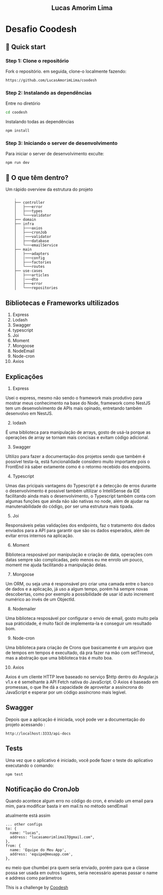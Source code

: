 <p align="center">
    <h2 align="center">Lucas Amorim Lima</h2>
</p> 

# Desafio Coodesh

## :rocket: Quick start

### Step 1: Clone o repositório 

Fork o repositório. em seguida, clone-o localmente fazendo:

```bash
https://github.com/LucasAmorimLima/coodesh
```

### Step 2: Instalando as dependências 

Entre no diretório

```bash
cd coodesh
```

Instalando todas as dependências 
```bash
npm install
```

### Step 3: Iniciando o server de desenvolvimento

Para iniciar o server de desenvolvimento exculte:
```
npm run dev
```

## :open_file_folder: O que têm dentro?

Um rápido overview da estrutura do projeto
```
    .
    ├── controller
    │   ├───error
    │   ├───types
    │   └───validator
    ├── domain
    ├── infra
    │   ├───axios
    │   ├───cronJob
    │   |───validator
    │   ├───database
    │   └───emailService
    ├── main
    │   ├───adapters
    │   |───config
    │   ├───factories
    │   └───routes
    ├── use-cases
    │   ├───articles
    │   |───dto
    │   ├───error
    │   └───repositories
```

## Bibliotecas e Frameworks ultilizados

1. Express
2. Lodash
3. Swagger
4. typescript
5. Joi
6. Moment
7. Mongoose
8. NodeEmail
9. Node-cron
10. Axios


## Explicações

1. Express
  
  Usei o express, mesmo não sendo o framework mais produtivo para mostrar meus conhecimento na base do Node,
  framework como NestJS tem um desenvolvimento de APIs mais opinado, entretando também desenvolvo em NestJS.
  
2. lodash

  É uma biblioteca para manipulação de arrays, gosto de usá-la porque as operações de array se tornam mais concisas e evitam código adicional.
  
3. Swagger

  Ultilizo para fazer a documentação dos projetos sendo que também é possível testa-la, está funcionalidade considero muito importante pois o FrontEnd irá saber extamente como é o retormo recebido dos endpoints.
  
4. Typescript

  Umas das pricipais vantagens do Typescript é a detecção de erros durante o desenvolvimento é possivel também ultilizar o IntelliSense da IDE facilitando ainda mais o desenvolvimento,  o  Typescript também conta com algumas funções que ainda não são nativas no node, além de ajudar na manutenabilidade do código, por ser uma estrutura mais tipada.
  
5. Joi

  Responsáveis pelas validações dos endpoints, faz o tratamento dos dados enviados para a API para garantir que são os dados esperados, além de evitar erros internos na aplicação.
    
6. Moment

  Biblioteca resposável por manipulação e criação de data, operações com datas sempre são complicadas, pelo menos eu me enrolo um pouco, moment me ajuda facilitando a manipulação delas.
  
7. Mongoose

  Um ORM, ou seja uma é responsável pro criar uma camada entre o banco de dados e a aplicação, já uso a algum tempo, porém há sempre novas descobertas, como por exemplo a possibilidade de usar
  id auto increment numérico ao invés de um ObjectId.

  8. Nodemailer
  
  Uma biblioteca resposável por configurar o envio de email, gosto muito pela sua práticidade, é muito fácil de implementa-la e conseguir um resultado bom.
  
 9. Node-cron

  Uma biblioteca para criação de Crons que basicamente é um arquivo que de tempos em tempos é execultado, dá pra fazer na mão com setTimeout, mas a abstração que uma biblioteca trás 
  é muito boa.

  10. Axios

  Axios é um cliente HTTP leve baseado no serviço $http dentro do Angular.js v1.x e é semelhante à API Fetch nativa do JavaScript. O Axios é baseado em promessas, o que lhe dá a capacidade de aproveitar a assíncrona do JavaScript e esperar por um código assíncrono mais legível.
  
## Swagger

Depois que a aplicação é iniciada, voçê pode ver a documentação do projeto acessando :
```
http://localhost:3333/api-docs
```

## Tests

Uma vez que o aplicativo é iniciado, você pode fazer o teste do aplicativo executando o comando:

```
npm test
```

## Notificação do CronJob

Quando acontece algum erro no código do cron, é enviado um email para mim, para modificar basta ir em mail.ts no método sendEmail

atualmente está assim
```
... other configs
to: {
  name: "lucas",
  address: "lucasamorimlima17@gmail.com",
},
from: {
  name: 'Equipe do Meu App',
  address: 'equipe@meuapp.com',
},
```
eu meio que chumbei pra quem seria enviado, porém para que a classe possa ser usada em outros lugares, seria necessário apenas passar o name e address como parâmetros


This is a challenge by <a href="https://coodesh.com/">Coodesh</a>

